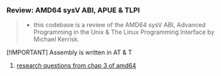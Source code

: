 ### Review: AMD64 sysV ABI, APUE & TLPI

> -   this codebase is a review of the AMD64 sysV ABI, Advanced Programming in the Unix & The Linux Programming Interface by Michael Kerrisk.

[!IMPORTANT]
Assembly is written in AT & T

1. [research questions from chap 3 of amd64](./research/questions.md)
